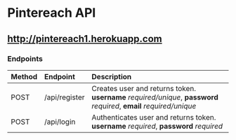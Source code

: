 # Pintereach API

## http://pintereach1.herokuapp.com

### Endpoints

| Method | Endpoint      | Description                                                                                                          |
| :----- | :------------ | :------------------------------------------------------------------------------------------------------------------- |
| POST   | /api/register | Creates user and returns token. **username** _required/unique_, **password** _required_, **email** _required/unique_ |
| POST   | /api/login    | Authenticates user and returns token. **username** _required_, **password** _required_                               |
